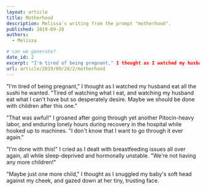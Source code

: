 ```yaml
---
layout: article
title: Motherhood
description: Melissa's writing from the prompt "motherhood".
published: 2019-09-28
authors:
  - Melissa

# can we generate?
date_id: 2
excerpt: "I'm tired of being pregnant," I thought as I watched my husband eat all the sushi he wanted.
url: article/2019/09/28/2/motherhood
---
```

"I'm tired of being pregnant," I thought as I watched my husband eat all the sushi he wanted. "Tired of watching what I eat, and watching my husband eat what I can't have but so desperately desire. Maybe we should be done with children after this one."

"That was awful!" I groaned after going through yet another Pitocin-heavy labor, and enduring lonely hours during recovery in the hospital while hooked up to machines. "I don't know that I want to go through it ever again."

"I'm done with this!" I cried as I dealt with breastfeeding issues all over again, all while sleep-deprived and hormonally unstable. "We're not having any more children!"

"Maybe just one more child," I thought as I snuggled my baby's soft head against my cheek, and gazed down at her tiny, trusting face.